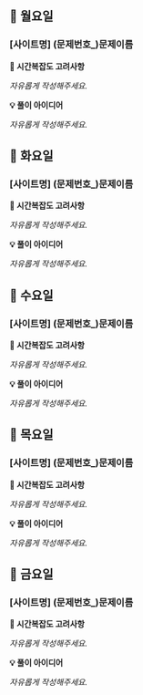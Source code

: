 ## 📗 월요일

### [사이트명] (문제번호_)문제이름

**🤔 시간복잡도 고려사항**

*자유롭게 작성해주세요.*



**💡 풀이 아이디어**

*자유롭게 작성해주세요.*



## 📗 화요일

### [사이트명] (문제번호_)문제이름

**🤔 시간복잡도 고려사항**

*자유롭게 작성해주세요.*



**💡 풀이 아이디어**

*자유롭게 작성해주세요.*



## 📗 수요일

### [사이트명] (문제번호_)문제이름

**🤔 시간복잡도 고려사항**

*자유롭게 작성해주세요.*



**💡 풀이 아이디어**

*자유롭게 작성해주세요.*



## 📗 목요일

### [사이트명] (문제번호_)문제이름

**🤔 시간복잡도 고려사항**

*자유롭게 작성해주세요.*



**💡 풀이 아이디어**

*자유롭게 작성해주세요.*



## 📗 금요일

### [사이트명] (문제번호_)문제이름

**🤔 시간복잡도 고려사항**

*자유롭게 작성해주세요.*



**💡 풀이 아이디어**

*자유롭게 작성해주세요.*

